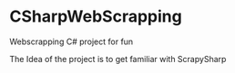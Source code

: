 # CSharpWebScrapping
Webscrapping C# project for fun

The Idea of the project is to get familiar with ScrapySharp
